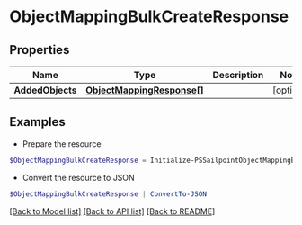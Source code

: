 # ObjectMappingBulkCreateResponse
## Properties

Name | Type | Description | Notes
------------ | ------------- | ------------- | -------------
**AddedObjects** | [**ObjectMappingResponse[]**](ObjectMappingResponse.md) |  | [optional] 

## Examples

- Prepare the resource
```powershell
$ObjectMappingBulkCreateResponse = Initialize-PSSailpointObjectMappingBulkCreateResponse  -AddedObjects null
```

- Convert the resource to JSON
```powershell
$ObjectMappingBulkCreateResponse | ConvertTo-JSON
```

[[Back to Model list]](../README.md#documentation-for-models) [[Back to API list]](../README.md#documentation-for-api-endpoints) [[Back to README]](../README.md)

